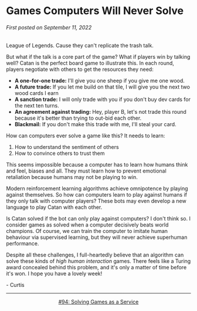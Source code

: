 # Games Computers Will Never Solve

###### First posted on September 11, 2022

League of Legends. Cause they can't replicate the trash talk.

But what if the talk is a core part of the game? What if players win by talking well? Catan is the perfect board game to illustrate this. In each round, players negotiate with others to get the resources they need:

- **A one-for-one trade:** I'll give you one sheep if you give me one wood.
- **A future trade:** If you let me build on that tile, I will give you the next two wood cards I earn
- **A sanction trade:** I will only trade with you if you don't buy dev cards for the next ten turns.
- **An agreement against trading:** Hey, player B, let's not trade this round because it's better than trying to out-bid each other.
- **Blackmail:** If you don't make this trade with me, I'll steal your card.

How can computers ever solve a game like this? It needs to learn:
1) How to understand the sentiment of others
2) How to convince others to trust them

This seems impossible because a computer has to learn how humans think and feel, biases and all. They must learn how to prevent emotional retaliation because humans may not be playing to win.

Modern reinforcement learning algorithms achieve omnipotence by playing against themselves. So how can computers learn to play against humans if they only talk with computer players? These bots may even develop a new language to play Catan with each other.

Is Catan solved if the bot can only play against computers? I don't think so. I consider games as solved when a computer decisively beats world champions. Of course, we can train the computer to imitate human behaviour via supervised learning, but they will never achieve superhuman performance.

Despite all these challenges, I full-heartedly believe that an algorithm can solve these kinds of *high human interaction* games. There feels like a Turing award concealed behind this problem, and it's only a matter of time before it's won. I hope you have a lovely week!

\- Curtis

<!--START OF FOOTER-->
<hr style="margin-top:9px;height:1px;border: 0;background-image: linear-gradient(to right, rgba(0, 0, 0, 0.0), rgba(0, 0, 0, 0.5),rgba(0, 0, 0, 0.0));">
<!--START OF ISSUE NAVIGATION LINKS-->
<p align="center"><a href='094_solving_games_as_a_service.md'>#94: Solving Games as a Service</a></p>
<!--START OF ISSUE NAVIGATION LINKS-->
<!--END OF FOOTER-->
